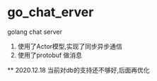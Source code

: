 # go_chat_erver
golang chat server

1. 使用了Actor模型,实现了同步异步通信
2. 使用了protobuf 做消息


** 2020.12.18 当前对db的支持还不够好,后面再优化
